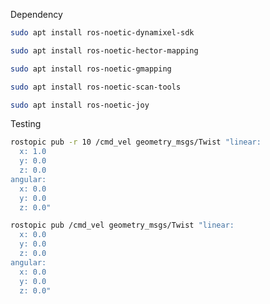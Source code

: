 Dependency
```sh
sudo apt install ros-noetic-dynamixel-sdk
```
 ```sh
sudo apt install ros-noetic-hector-mapping
```
 ```sh
sudo apt install ros-noetic-gmapping
```
 ```sh
sudo apt install ros-noetic-scan-tools
``` 
```sh
sudo apt install ros-noetic-joy
```

Testing
```sh
rostopic pub -r 10 /cmd_vel geometry_msgs/Twist "linear:
  x: 1.0
  y: 0.0
  z: 0.0
angular:
  x: 0.0
  y: 0.0
  z: 0.0"
```
```sh
rostopic pub /cmd_vel geometry_msgs/Twist "linear:
  x: 0.0
  y: 0.0
  z: 0.0
angular:
  x: 0.0
  y: 0.0
  z: 0.0"
```
